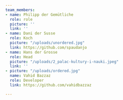 ```yaml
---
team_members:
- name: Philipp der Gemütliche
  role: role
  picture: ''
  link: ''
- name: Dani der Susse
  role: Koch
  picture: "/uploads/unordered.jpg"
  link: https://github.com/spaudanjo
- name: Hans der Grosse
  role: Head
  picture: "/uploads/2_palac-kultury-i-nauki.jpeg"
  link: ''
- picture: "/uploads/ordered.jpg"
  name: Vahid Bazzaz
  role: Developer
  link: https://github.com/vahidbazzaz

---
```

